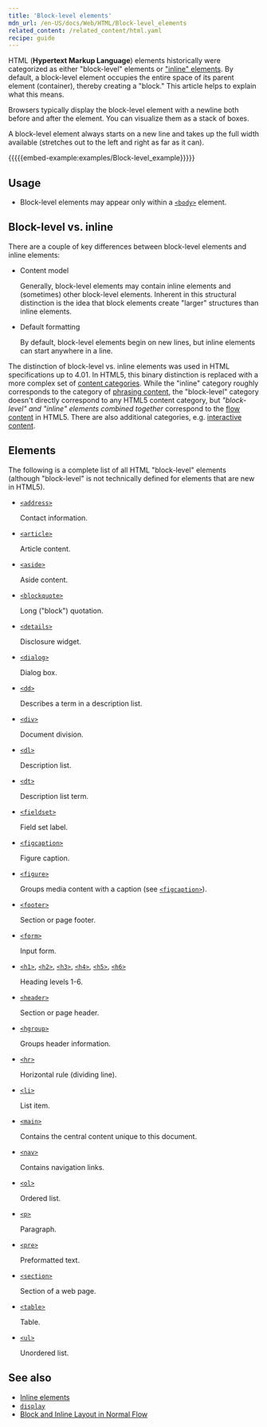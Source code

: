 ```yaml
---
title: 'Block-level elements'
mdn_url: /en-US/docs/Web/HTML/Block-level_elements
related_content: /related_content/html.yaml
recipe: guide
---
```

HTML (**Hypertext Markup Language**) elements historically were categorized as either "block-level" elements or ["inline" elements](/en-US/docs/HTML/Inline_elements). By default, a block-level element occupies the entire space of its parent element (container), thereby creating a "block." This article helps to explain what this means.

Browsers typically display the block-level element with a newline both before and after the element. You can visualize them as a stack of boxes.

A block-level element always starts on a new line and takes up the full width available (stretches out to the left and right as far as it can).

{{{{{embed-example:examples/Block-level_example}}}}}

## Usage

- Block-level elements may appear only within a [`<body>`](/en-US/docs/Web/HTML/Element/body) element.

## Block-level vs. inline

There are a couple of key differences between block-level elements and inline elements:

- Content model

    Generally, block-level elements may contain inline elements and (sometimes) other block-level elements. Inherent in this structural distinction is the idea that block elements create "larger" structures than inline elements.

- Default formatting

    By default, block-level elements begin on new lines, but inline elements can start anywhere in a line.

The distinction of block-level vs. inline elements was used in HTML specifications up to 4.01. In HTML5, this binary distinction is replaced with a more complex set of [content categories](/en-US/docs/HTML/Content_categories). While the "inline" category roughly corresponds to the category of [phrasing content](/en-US/docs/HTML/Content_categories#Phrasing_content), the "block-level" category doesn't directly correspond to any HTML5 content category, but _"block-level" and "inline" elements combined together_ correspond to the [flow content](/en-US/docs/HTML/Content_categories#Flow_content) in HTML5. There are also additional categories, e.g. [interactive content](/en-US/docs/Web/Guide/HTML/Content_categories#Interactive_content).

## Elements

The following is a complete list of all HTML "block-level" elements (although "block-level" is not technically defined for elements that are new in HTML5).

- [`<address>`](/en-US/docs/Web/HTML/Element/address)

    Contact information.

- [`<article>`](/en-US/docs/Web/HTML/Element/article)

    Article content.

- [`<aside>`](/en-US/docs/Web/HTML/Element/aside)

    Aside content.

- [`<blockquote>`](/en-US/docs/Web/HTML/Element/blockquote)

    Long ("block") quotation.

- [`<details>`](/en-US/docs/Web/HTML/Element/details)

    Disclosure widget.

- [`<dialog>`](/en-US/docs/Web/HTML/Element/dialog)

    Dialog box.

- [`<dd>`](/en-US/docs/Web/HTML/Element/dd)

    Describes a term in a description list.

- [`<div>`](/en-US/docs/Web/HTML/Element/div)

    Document division.

- [`<dl>`](/en-US/docs/Web/HTML/Element/dl)

    Description list.

- [`<dt>`](/en-US/docs/Web/HTML/Element/dt)

    Description list term.

- [`<fieldset>`](/en-US/docs/Web/HTML/Element/fieldset)

    Field set label.

- [`<figcaption>`](/en-US/docs/Web/HTML/Element/figcaption)

    Figure caption.

- [`<figure>`](/en-US/docs/Web/HTML/Element/figure)

    Groups media content with a caption (see [`<figcaption>`](/en-US/docs/Web/HTML/Element/figcaption)).

- [`<footer>`](/en-US/docs/Web/HTML/Element/footer)

    Section or page footer.

- [`<form>`](/en-US/docs/Web/HTML/Element/form)

    Input form.

- [`<h1>`](/en-US/docs/Web/HTML/Element/h1), [`<h2>`](/en-US/docs/Web/HTML/Element/h2), [`<h3>`](/en-US/docs/Web/HTML/Element/h3), [`<h4>`](/en-US/docs/Web/HTML/Element/h4), [`<h5>`](/en-US/docs/Web/HTML/Element/h5), [`<h6>`](/en-US/docs/Web/HTML/Element/h6)

    Heading levels 1-6.

- [`<header>`](/en-US/docs/Web/HTML/Element/header)

    Section or page header.

- [`<hgroup>`](/en-US/docs/Web/HTML/Element/hgroup)

    Groups header information.

- [`<hr>`](/en-US/docs/Web/HTML/Element/hr)

    Horizontal rule (dividing line).

- [`<li>`](/en-US/docs/Web/HTML/Element/li)

    List item.

- [`<main>`](/en-US/docs/Web/HTML/Element/main)

    Contains the central content unique to this document.

- [`<nav>`](/en-US/docs/Web/HTML/Element/nav)

    Contains navigation links.

- [`<ol>`](/en-US/docs/Web/HTML/Element/ol)

    Ordered list.

- [`<p>`](/en-US/docs/Web/HTML/Element/p)

    Paragraph.

- [`<pre>`](/en-US/docs/Web/HTML/Element/pre)

    Preformatted text.

- [`<section>`](/en-US/docs/Web/HTML/Element/section)

    Section of a web page.

- [`<table>`](/en-US/docs/Web/HTML/Element/table)

    Table.

- [`<ul>`](/en-US/docs/Web/HTML/Element/ul)

    Unordered list.

## See also

- [Inline elements](/en-US/docs/Web/HTML/Inline_elements)
- [`display`](/en-US/docs/Web/CSS/display)
- [Block and Inline Layout in Normal Flow](/en-US/docs/Web/CSS/CSS_Flow_Layout/Block_and_Inline_Layout_in_Normal_Flow)
